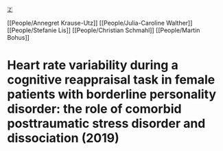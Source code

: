 [🇿](zotero://select/library/items/H6T5EPKI)

[[People/Annegret Krause-Utz]] [[People/Julia-Caroline Walther]] [[People/Stefanie Lis]] [[People/Christian Schmahl]] [[People/Martin Bohus]] 
# Heart rate variability during a cognitive reappraisal task in female patients with borderline personality disorder: the role of comorbid posttraumatic stress disorder and dissociation (2019)

